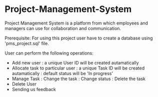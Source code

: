 # Project-Management-System
Project Management System is a platform from which employees and managers can use for collaboration and communication.

Prerequisite:
For using this project user have to create a database using 'pms_project.sql' file.

User can perform the following operations:
- Add new user
    : a unique User ID will be created autamatically
- Allocate task to particular user
    : a unique Task ID will be created autamatically
    : default status will be 'In progress'
- Manage Task
    : Change the task
    : Change status
    : Delete the task
- Delete User
- Sending us feedback
